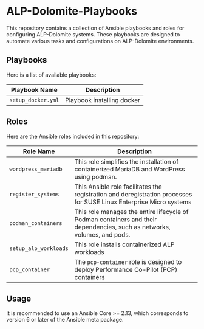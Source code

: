 # ALP-Dolomite-Playbooks

This repository contains a collection of Ansible playbooks and roles for configuring ALP-Dolomite systems. These playbooks are designed to automate various tasks and configurations on ALP-Dolomite environments.

## Playbooks

Here is a list of available playbooks:

| Playbook Name                   | Description                                          |
|---------------------------------|------------------------------------------------------|
| `setup_docker.yml`         | Playbook installing docker                                |

## Roles

Here are the Ansible roles included in this repository:

| Role Name                      | Description                                          |
|---------------------------------|------------------------------------------------------|
| `wordpress_mariadb`            | This role simplifies the installation of containerized MariaDB and WordPress using podman. |
| `register_systems`            | This Ansible role facilitates the registration and deregistration processes for SUSE Linux Enterprise Micro systems |
| `podman_containers`            | This role manages the entire lifecycle of Podman containers and their dependencies, such as networks, volumes, and pods. |
| `setup_alp_workloads`          | This role installs containerized ALP workloads         |
| `pcp_container`                | The `pcp-container` role is designed to deploy Performance Co-Pilot (PCP) containers |

## Usage

It is recommended to use an Ansible Core >= 2.13, which corresponds to version 6 or later of the Ansible meta package.
